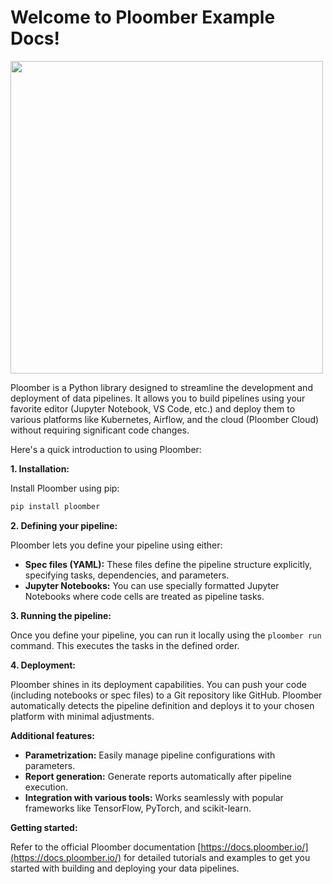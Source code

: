 # Welcome to Ploomber Example Docs!

<img src="https://images.viblo.asia/35852bff-d14e-457f-b562-00db7c0494cb.png" width="500" >


Ploomber is a Python library designed to streamline the development and deployment of data pipelines. It allows you to build pipelines using your favorite editor (Jupyter Notebook, VS Code, etc.) and deploy them to various platforms like Kubernetes, Airflow, and the cloud (Ploomber Cloud) without requiring significant code changes.

Here's a quick introduction to using Ploomber:

**1. Installation:**

Install Ploomber using pip:

```bash
pip install ploomber
```

**2. Defining your pipeline:**

Ploomber lets you define your pipeline using either:

* **Spec files (YAML):** These files define the pipeline structure explicitly, specifying tasks, dependencies, and parameters.
* **Jupyter Notebooks:** You can use specially formatted Jupyter Notebooks where code cells are treated as pipeline tasks.

**3. Running the pipeline:**

Once you define your pipeline, you can run it locally using the `ploomber run` command. This executes the tasks in the defined order.

**4. Deployment:**

Ploomber shines in its deployment capabilities. You can push your code (including notebooks or spec files) to a Git repository like GitHub. Ploomber automatically detects the pipeline definition and deploys it to your chosen platform with minimal adjustments.

**Additional features:**

* **Parametrization:** Easily manage pipeline configurations with parameters.
* **Report generation:** Generate reports automatically after pipeline execution.
* **Integration with various tools:** Works seamlessly with popular frameworks like TensorFlow, PyTorch, and scikit-learn.

**Getting started:**

Refer to the official Ploomber documentation [https://docs.ploomber.io/](https://docs.ploomber.io/) for detailed tutorials and examples to get you started with building and deploying your data pipelines.
